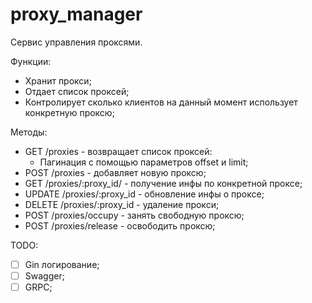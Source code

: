 # proxy_manager
Сервис управления проксями.

Функции:
- Хранит прокси;
- Отдает список проксей;
- Контролирует сколько клиентов на данный момент использует конкретную проксю;

Методы:
- GET /proxies - возвращает список проксей:
    - Пагинация с помощью параметров offset и limit;
- POST /proxies - добавляет новую проксю;
- GET /proxies/:proxy_id/ - получение инфы по конкретной проксе;
- UPDATE /proxies/:proxy_id - обновление инфы о проксе;
- DELETE /proxies/:proxy_id - удаление прокси;
- POST /proxies/occupy - занять свободную проксю;
- POST /proxies/release - освободить проксю;

TODO:
- [ ] Gin логирование;
- [ ] Swagger;
- [ ] GRPC;